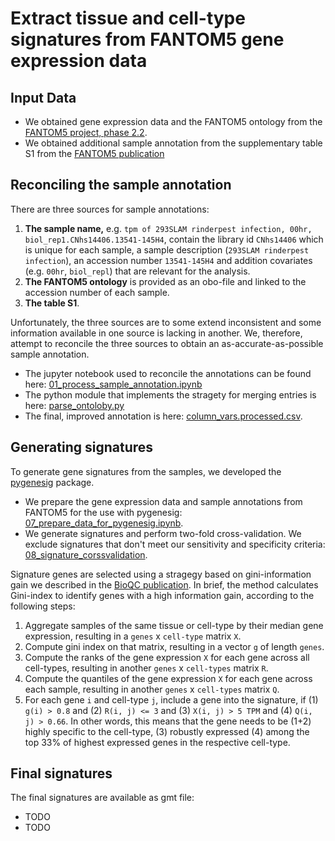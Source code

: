 # Extract tissue and cell-type signatures from FANTOM5 gene expression data

## Input Data
* We obtained gene expression data and the FANTOM5 ontology from the [FANTOM5 project, phase 2.2](http://fantom.gsc.riken.jp/5/datafiles/phase2.2/). 
* We obtained additional sample annotation from the supplementary table S1 from the [FANTOM5 publication](https://doi.org/10.1038/nature13182)

## Reconciling the sample annotation
There are three sources for sample annotations:
1. **The sample name,** e.g. `tpm of 293SLAM rinderpest infection, 00hr, biol_rep1.CNhs14406.13541-145H4`,
contain the library id `CNhs14406` which is unique for each sample,
a sample description (`293SLAM rinderpest infection`),
an accession number `13541-145H4` and
addition covariates (e.g. `00hr`, `biol_repl`) that are relevant for the analysis.
2. **The FANTOM5 ontology** is provided as an obo-file and linked to the accession number of each sample. 
3. **The table S1**. 

Unfortunately, the three sources are to some extend inconsistent and some information available in one source is lacking in another. We, therefore, attempt to reconcile the three sources to obtain an as-accurate-as-possible sample annotation. 

* The jupyter notebook used to reconcile the annotations can be found here: [01_process_sample_annotation.ipynb](notebooks/01_process_sample_annotation.ipynb)
* The python module that implements the stragety for merging entries is here: [parse_ontoloby.py](pyfantom/parse_ontology.py)
* The final, improved annotation is here: [column_vars.processed.csv](data/column_vars.processed.csv). 

## Generating signatures
To generate gene signatures from the samples, we developed the [pygenesig](https://github.com/grst/pygenesig) package. 

* We prepare the gene expression data and sample annotations from FANTOM5 for the use with pygenesig: [07_prepare_data_for_pygenesig.ipynb](notebooks/07_prepare_data_for_pygenesig.ipynb). 
* We generate signatures and perform two-fold cross-validation. We exclude signatures that don't meet our sensitivity and specificity criteria: [08_signature_corssvalidation](notebooks/08_signature_crossvalidation.ipynb). 

Signature genes are selected using a stragegy based on gini-information gain we described in the [BioQC publication](https://bmcgenomics.biomedcentral.com/articles/10.1186/s12864-017-3661-2). 
In brief, the method calculates Gini-index to identify genes with a high information gain, according to the following steps: 

1. Aggregate samples of the same tissue or cell-type by their median gene expression, resulting in a `genes` x `cell-type` matrix `X`. 
2. Compute gini index on that matrix, resulting in a vector `g` of length `genes`. 
3. Compute the ranks of the gene expression `X` for each gene across all cell-types, resulting in another `genes` x `cell-types` matrix `R`.
4. Compute the quantiles of the gene expression `X` for each gene across each sample, resulting in another `genes` x `cell-types` matrix `Q`. 
5. For each gene `i` and cell-type `j`, include a gene into the signature, if (1) `g(i) > 0.8` and (2) `R(i, j) <= 3` and (3) `X(i, j) > 5 TPM` and (4) `Q(i, j) > 0.66`. In other words, this means that the gene needs to be (1+2) highly specific to the cell-type, (3) robustly expressed (4) among the top 33% of highest expressed genes in the respective cell-type. 


## Final signatures
The final signatures are available as gmt file: 
* TODO
* TODO 
